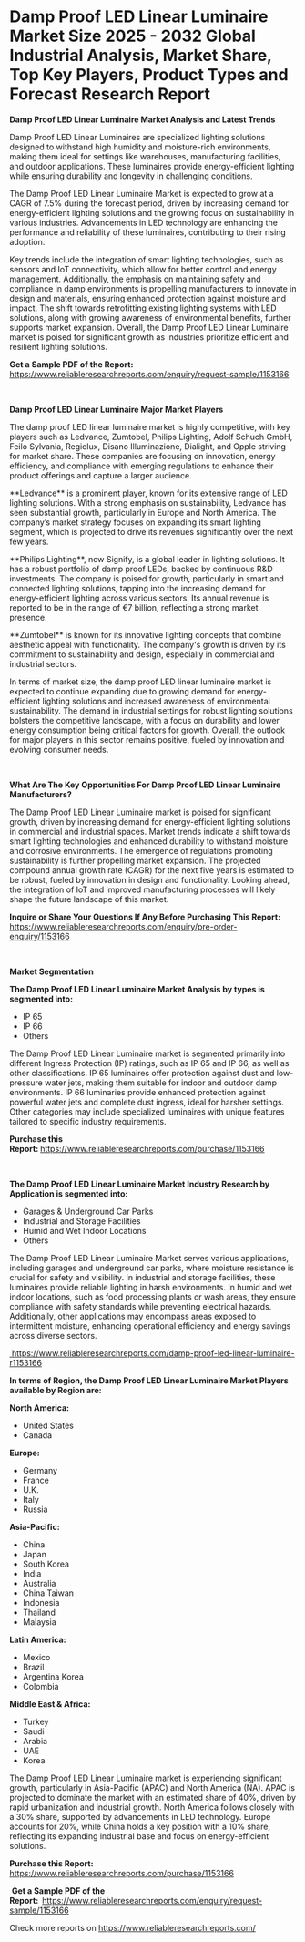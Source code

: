 <p><h1>Damp Proof LED Linear Luminaire Market Size 2025 - 2032 Global Industrial Analysis, Market Share, Top Key Players, Product Types and Forecast Research Report</h1></p><p><strong>Damp Proof LED Linear Luminaire Market Analysis and Latest Trends</strong></p>
<p><p>Damp Proof LED Linear Luminaires are specialized lighting solutions designed to withstand high humidity and moisture-rich environments, making them ideal for settings like warehouses, manufacturing facilities, and outdoor applications. These luminaires provide energy-efficient lighting while ensuring durability and longevity in challenging conditions. </p><p>The Damp Proof LED Linear Luminaire Market is expected to grow at a CAGR of 7.5% during the forecast period, driven by increasing demand for energy-efficient lighting solutions and the growing focus on sustainability in various industries. Advancements in LED technology are enhancing the performance and reliability of these luminaires, contributing to their rising adoption. </p><p>Key trends include the integration of smart lighting technologies, such as sensors and IoT connectivity, which allow for better control and energy management. Additionally, the emphasis on maintaining safety and compliance in damp environments is propelling manufacturers to innovate in design and materials, ensuring enhanced protection against moisture and impact. The shift towards retrofitting existing lighting systems with LED solutions, along with growing awareness of environmental benefits, further supports market expansion. Overall, the Damp Proof LED Linear Luminaire market is poised for significant growth as industries prioritize efficient and resilient lighting solutions.</p></p>
<p><strong>Get a Sample PDF of the Report:&nbsp;</strong> <a href="https://www.reliableresearchreports.com/enquiry/request-sample/1153166?utm_campaign=2098&utm_medium=2&utm_source=Github&utm_content=ia&utm_term=22032025&utm_id=damp-proof-led-linear-luminaire">https://www.reliableresearchreports.com/enquiry/request-sample/1153166</a></p>
<p>&nbsp;</p>
<p><strong>Damp Proof LED Linear Luminaire Major Market Players</strong></p>
<p><p>The damp proof LED linear luminaire market is highly competitive, with key players such as Ledvance, Zumtobel, Philips Lighting, Adolf Schuch GmbH, Feilo Sylvania, Regiolux, Disano Illuminazione, Dialight, and Opple striving for market share. These companies are focusing on innovation, energy efficiency, and compliance with emerging regulations to enhance their product offerings and capture a larger audience.</p><p>**Ledvance** is a prominent player, known for its extensive range of LED lighting solutions. With a strong emphasis on sustainability, Ledvance has seen substantial growth, particularly in Europe and North America. The company’s market strategy focuses on expanding its smart lighting segment, which is projected to drive its revenues significantly over the next few years.</p><p>**Philips Lighting**, now Signify, is a global leader in lighting solutions. It has a robust portfolio of damp proof LEDs, backed by continuous R&D investments. The company is poised for growth, particularly in smart and connected lighting solutions, tapping into the increasing demand for energy-efficient lighting across various sectors. Its annual revenue is reported to be in the range of €7 billion, reflecting a strong market presence.</p><p>**Zumtobel** is known for its innovative lighting concepts that combine aesthetic appeal with functionality. The company's growth is driven by its commitment to sustainability and design, especially in commercial and industrial sectors.</p><p>In terms of market size, the damp proof LED linear luminaire market is expected to continue expanding due to growing demand for energy-efficient lighting solutions and increased awareness of environmental sustainability. The demand in industrial settings for robust lighting solutions bolsters the competitive landscape, with a focus on durability and lower energy consumption being critical factors for growth. Overall, the outlook for major players in this sector remains positive, fueled by innovation and evolving consumer needs.</p></p>
<p>&nbsp;</p>
<p><strong>What Are The Key Opportunities For Damp Proof LED Linear Luminaire Manufacturers?</strong></p>
<p><p>The Damp Proof LED Linear Luminaire market is poised for significant growth, driven by increasing demand for energy-efficient lighting solutions in commercial and industrial spaces. Market trends indicate a shift towards smart lighting technologies and enhanced durability to withstand moisture and corrosive environments. The emergence of regulations promoting sustainability is further propelling market expansion. The projected compound annual growth rate (CAGR) for the next five years is estimated to be robust, fueled by innovation in design and functionality. Looking ahead, the integration of IoT and improved manufacturing processes will likely shape the future landscape of this market.</p></p>
<p><strong>Inquire or Share Your Questions If Any Before Purchasing This Report:</strong> <a href="https://www.reliableresearchreports.com/enquiry/pre-order-enquiry/1153166?utm_campaign=2098&utm_medium=2&utm_source=Github&utm_content=ia&utm_term=22032025&utm_id=damp-proof-led-linear-luminaire">https://www.reliableresearchreports.com/enquiry/pre-order-enquiry/1153166</a></p>
<p>&nbsp;</p>
<p><strong>Market Segmentation</strong></p>
<p><strong>The Damp Proof LED Linear Luminaire Market Analysis by types is segmented into:</strong></p>
<p><ul><li>IP 65</li><li>IP 66</li><li>Others</li></ul></p>
<p><p>The Damp Proof LED Linear Luminaire market is segmented primarily into different Ingress Protection (IP) ratings, such as IP 65 and IP 66, as well as other classifications. IP 65 luminaires offer protection against dust and low-pressure water jets, making them suitable for indoor and outdoor damp environments. IP 66 luminaries provide enhanced protection against powerful water jets and complete dust ingress, ideal for harsher settings. Other categories may include specialized luminaires with unique features tailored to specific industry requirements.</p></p>
<p><strong>Purchase this Report:&nbsp;</strong><a href="https://www.reliableresearchreports.com/purchase/1153166?utm_campaign=2098&utm_medium=2&utm_source=Github&utm_content=ia&utm_term=22032025&utm_id=damp-proof-led-linear-luminaire">https://www.reliableresearchreports.com/purchase/1153166</a></p>
<p>&nbsp;</p>
<p><strong>The Damp Proof LED Linear Luminaire Market Industry Research by Application is segmented into:</strong></p>
<p><ul><li>Garages & Underground Car Parks</li><li>Industrial and Storage Facilities</li><li>Humid and Wet Indoor Locations</li><li>Others</li></ul></p>
<p><p>The Damp Proof LED Linear Luminaire Market serves various applications, including garages and underground car parks, where moisture resistance is crucial for safety and visibility. In industrial and storage facilities, these luminaires provide reliable lighting in harsh environments. In humid and wet indoor locations, such as food processing plants or wash areas, they ensure compliance with safety standards while preventing electrical hazards. Additionally, other applications may encompass areas exposed to intermittent moisture, enhancing operational efficiency and energy savings across diverse sectors.</p></p>
<p><a href="https://www.reliableresearchreports.com/damp-proof-led-linear-luminaire-r1153166?utm_campaign=2098&utm_medium=2&utm_source=Github&utm_content=ia&utm_term=22032025&utm_id=damp-proof-led-linear-luminaire">&nbsp;https://www.reliableresearchreports.com/damp-proof-led-linear-luminaire-r1153166</a></p>
<p><strong>In terms of Region, the Damp Proof LED Linear Luminaire Market Players available by Region are:</strong></p>
<p>
    <p> <strong> North America: </strong>
        <ul>
            <li>United States</li>
            <li>Canada</li>
        </ul>
        </p> 
    <p> <strong> Europe: </strong>
        <ul>
            <li>Germany</li>
            <li>France</li>
            <li>U.K.</li>
            <li>Italy</li>
            <li>Russia</li>
        </ul>
        </p> 
    <p> <strong> Asia-Pacific: </strong>
        <ul>
            <li>China</li>
            <li>Japan</li>
            <li>South Korea</li>
            <li>India</li>
            <li>Australia</li>
            <li>China Taiwan</li>
            <li>Indonesia</li>
            <li>Thailand</li>
            <li>Malaysia</li>
        </ul>
        </p> 
    <p> <strong> Latin America: </strong>
        <ul>
            <li>Mexico</li>
            <li>Brazil</li>
            <li>Argentina Korea</li>
            <li>Colombia</li>
        </ul>
        </p> 
    <p> <strong> Middle East & Africa: </strong>
        <ul>
            <li>Turkey</li>
            <li>Saudi</li>
            <li>Arabia</li>
            <li>UAE</li>
            <li>Korea</li>
        </ul>
    </p>
    </p>
<p><p>The Damp Proof LED Linear Luminaire market is experiencing significant growth, particularly in Asia-Pacific (APAC) and North America (NA). APAC is projected to dominate the market with an estimated share of 40%, driven by rapid urbanization and industrial growth. North America follows closely with a 30% share, supported by advancements in LED technology. Europe accounts for 20%, while China holds a key position with a 10% share, reflecting its expanding industrial base and focus on energy-efficient solutions.</p></p>
<p><strong>Purchase this Report: </strong><a href="https://www.reliableresearchreports.com/purchase/1153166?utm_campaign=2098&utm_medium=2&utm_source=Github&utm_content=ia&utm_term=22032025&utm_id=damp-proof-led-linear-luminaire">https://www.reliableresearchreports.com/purchase/1153166</a></p>
<p>&nbsp;<strong>Get a Sample PDF of the Report:&nbsp;&nbsp;</strong><a href="https://www.reliableresearchreports.com/enquiry/request-sample/1153166?utm_campaign=2098&utm_medium=2&utm_source=Github&utm_content=ia&utm_term=22032025&utm_id=damp-proof-led-linear-luminaire">https://www.reliableresearchreports.com/enquiry/request-sample/1153166</a></p>
<p><strong></strong></p>
<p>Check more reports on <a href="https://www.reliableresearchreports.com/?utm_campaign=2098&utm_medium=2&utm_source=Github&utm_content=ia&utm_term=22032025&utm_id=damp-proof-led-linear-luminaire">https://www.reliableresearchreports.com/</a></p>